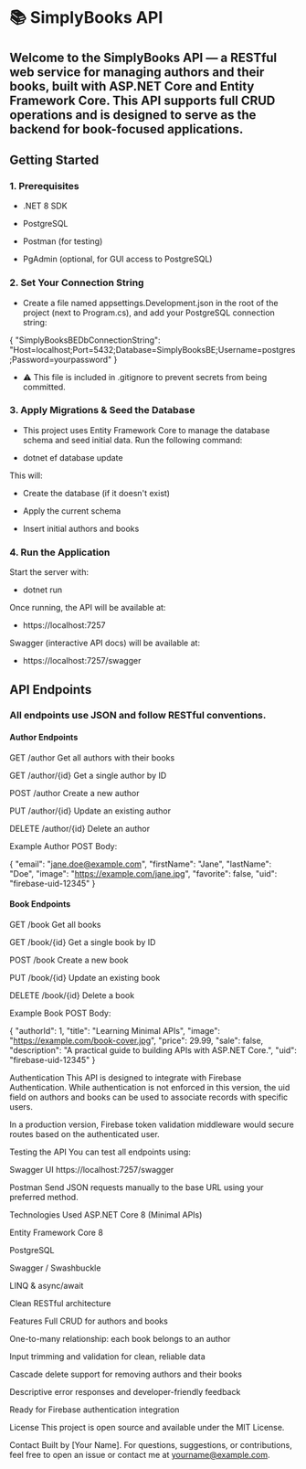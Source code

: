 # 📚 SimplyBooks API

## Welcome to the SimplyBooks API — a RESTful web service for managing authors and their books, built with ASP.NET Core and Entity Framework Core. This API supports full CRUD operations and is designed to serve as the backend for book-focused applications.




## Getting Started

### 1. Prerequisites
- .NET 8 SDK

- PostgreSQL

- Postman (for testing)

- PgAdmin (optional, for GUI access to PostgreSQL)

### 2. Set Your Connection String
- Create a file named appsettings.Development.json in the root of the project (next to Program.cs), and add your PostgreSQL connection string:

{ "SimplyBooksBEDbConnectionString": "Host=localhost;Port=5432;Database=SimplyBooksBE;Username=postgres;Password=yourpassword" }

- ⚠️ This file is included in .gitignore to prevent secrets from being committed.

### 3. Apply Migrations & Seed the Database
- This project uses Entity Framework Core to manage the database schema and seed initial data. Run the following command:

- dotnet ef database update

This will:

- Create the database (if it doesn't exist)

- Apply the current schema

- Insert initial authors and books

### 4. Run the Application
Start the server with:

- dotnet run

Once running, the API will be available at:

- https://localhost:7257

Swagger (interactive API docs) will be available at:

- https://localhost:7257/swagger

## API Endpoints
### All endpoints use JSON and follow RESTful conventions.

#### Author Endpoints
GET /author
Get all authors with their books

GET /author/{id}
Get a single author by ID

POST /author
Create a new author

PUT /author/{id}
Update an existing author

DELETE /author/{id}
Delete an author

Example Author POST Body:

{ "email": "jane.doe@example.com", "firstName": "Jane", "lastName": "Doe", "image": "https://example.com/jane.jpg", "favorite": false, "uid": "firebase-uid-12345" }

#### Book Endpoints
GET /book
Get all books

GET /book/{id}
Get a single book by ID

POST /book
Create a new book

PUT /book/{id}
Update an existing book

DELETE /book/{id}
Delete a book

Example Book POST Body:

{ "authorId": 1, "title": "Learning Minimal APIs", "image": "https://example.com/book-cover.jpg", "price": 29.99, "sale": false, "description": "A practical guide to building APIs with ASP.NET Core.", "uid": "firebase-uid-12345" }

Authentication
This API is designed to integrate with Firebase Authentication. While authentication is not enforced in this version, the uid field on authors and books can be used to associate records with specific users.

In a production version, Firebase token validation middleware would secure routes based on the authenticated user.

Testing the API
You can test all endpoints using:

Swagger UI
https://localhost:7257/swagger

Postman
Send JSON requests manually to the base URL using your preferred method.

Technologies Used
ASP.NET Core 8 (Minimal APIs)

Entity Framework Core 8

PostgreSQL

Swagger / Swashbuckle

LINQ & async/await

Clean RESTful architecture

Features
Full CRUD for authors and books

One-to-many relationship: each book belongs to an author

Input trimming and validation for clean, reliable data

Cascade delete support for removing authors and their books

Descriptive error responses and developer-friendly feedback

Ready for Firebase authentication integration

License
This project is open source and available under the MIT License.

Contact
Built by [Your Name].
For questions, suggestions, or contributions, feel free to open an issue or contact me at yourname@example.com.
